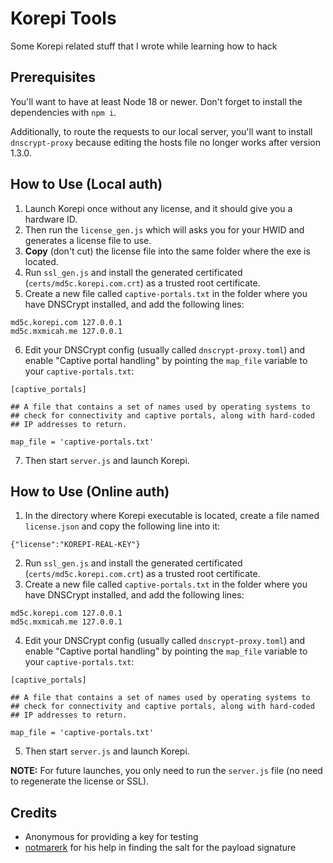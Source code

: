 # Korepi Tools

Some Korepi related stuff that I wrote while learning how to hack

## Prerequisites

You'll want to have at least Node 18 or newer. Don't forget to install the dependencies with `npm i`.

Additionally, to route the requests to our local server, you'll want to install `dnscrypt-proxy` because editing the hosts file no longer works after version 1.3.0.

## How to Use (Local auth)

1. Launch Korepi once without any license, and it should give you a hardware ID.
2. Then run the `license_gen.js` which will asks you for your HWID and generates a license file to use.
3. **Copy** (don't cut) the license file into the same folder where the exe is located.
4. Run `ssl_gen.js` and install the generated certificated (`certs/md5c.korepi.com.crt`) as a trusted root certificate.
5. Create a new file called `captive-portals.txt` in the folder where you have DNSCrypt installed, and add the following lines:
```
md5c.korepi.com 127.0.0.1
md5c.mxmicah.me 127.0.0.1
```
6. Edit your DNSCrypt config (usually called `dnscrypt-proxy.toml`) and enable "Captive portal handling" by pointing the `map_file` variable to your `captive-portals.txt`:
```
[captive_portals]

## A file that contains a set of names used by operating systems to
## check for connectivity and captive portals, along with hard-coded
## IP addresses to return.

map_file = 'captive-portals.txt'
```
7. Then start `server.js` and launch Korepi.

## How to Use (Online auth)

1. In the directory where Korepi executable is located, create a file named `license.json` and copy the following line into it:

```
{"license":"KOREPI-REAL-KEY"}
```
2. Run `ssl_gen.js` and install the generated certificated (`certs/md5c.korepi.com.crt`) as a trusted root certificate.
3. Create a new file called `captive-portals.txt` in the folder where you have DNSCrypt installed, and add the following lines:
```
md5c.korepi.com 127.0.0.1
md5c.mxmicah.me 127.0.0.1
```
4. Edit your DNSCrypt config (usually called `dnscrypt-proxy.toml`) and enable "Captive portal handling" by pointing the `map_file` variable to your `captive-portals.txt`:
```
[captive_portals]

## A file that contains a set of names used by operating systems to
## check for connectivity and captive portals, along with hard-coded
## IP addresses to return.

map_file = 'captive-portals.txt'
```
5. Then start `server.js` and launch Korepi.

**NOTE:** For future launches, you only need to run the `server.js` file (no need to regenerate the license or SSL).

## Credits

- Anonymous for providing a key for testing
- [notmarerk](https://github.com/notmarek) for his help in finding the salt for the payload signature